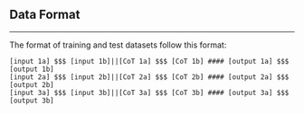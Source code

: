 ## **Data Format**
---
The format of training and test datasets follow this format:
```
[input 1a] $$$ [input 1b]||[CoT 1a] $$$ [CoT 1b] #### [output 1a] $$$ [output 1b]
[input 2a] $$$ [input 2b]||[CoT 2a] $$$ [CoT 2b] #### [output 2a] $$$ [output 2b]
[input 3a] $$$ [input 3b]||[CoT 3a] $$$ [CoT 3b] #### [output 3a] $$$ [output 3b]
```
